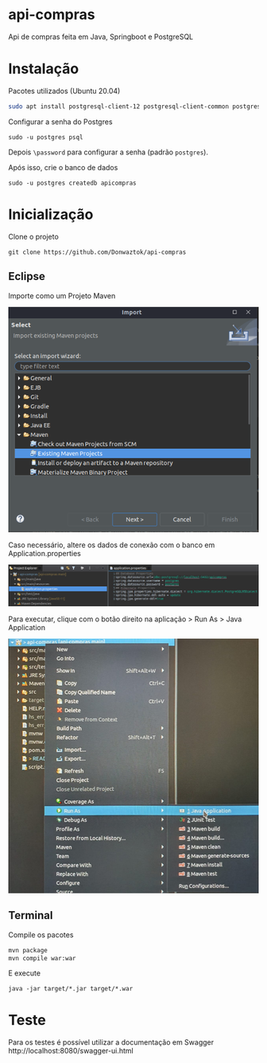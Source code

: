 # api-compras

Api de compras feita em Java, Springboot e PostgreSQL

# Instalação

Pacotes utilizados (Ubuntu 20.04)

```bash
sudo apt install postgresql-client-12 postgresql-client-common postgresql postgresql-contrib openjdk-11-jdk
```

Configurar a senha do Postgres
```
sudo -u postgres psql
```
Depois ```\password``` para configurar a senha (padrão ```postgres```).

Após isso, crie o banco de dados
```
sudo -u postgres createdb apicompras
```

# Inicialização

Clone o projeto 
```
git clone https://github.com/Donwaztok/api-compras
```

## Eclipse

Importe como um Projeto Maven

![ImportMaven](Doc/importMaven.png)

Caso necessário, altere os dados de conexão com o banco em Application.properties

![ImportMaven](Doc/application.png)

Para executar, clique com o botão direito na aplicação > Run As > Java Application

![ImportMaven](Doc/run.jpeg)

## Terminal

Compile os pacotes

```
mvn package
mvn compile war:war
```

E execute 

```
java -jar target/*.jar target/*.war
```

# Teste

Para os testes é possível utilizar a documentação em Swagger
http://localhost:8080/swagger-ui.html
